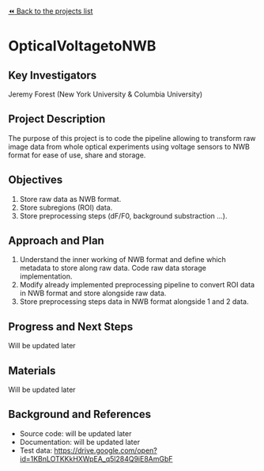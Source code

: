 [:rewind: Back to the projects list](../../README.md#ProjectsList)


# OpticalVoltagetoNWB

## Key Investigators

Jeremy Forest (New York University & Columbia University)

## Project Description

The purpose of this project is to code the pipeline allowing to transform raw image data from whole optical experiments using voltage sensors to NWB format for ease of use, share and storage.

## Objectives

1. Store raw data as NWB format.
2. Store subregions (ROI) data.
3. Store preprocessing steps (dF/F0, background substraction ...).

## Approach and Plan
1. Understand the inner working of NWB format and define which metadata to store along raw data. Code raw data storage implementation.
2. Modify already implemented preprocessing pipeline to convert ROI data in NWB format and store alongside raw data.
3. Store preprocessing steps data in NWB format alongside 1 and 2 data.

## Progress and Next Steps

Will be updated later

## Materials

Will be updated later

## Background and References

- Source code: will be updated later
- Documentation: will be updated later
- Test data: https://drive.google.com/open?id=1KBnLOTKKkHXWpEA_q5l284Q9iE8AmGbF
